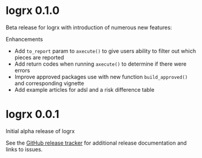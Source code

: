 # logrx 0.1.0

Beta release for logrx with introduction of numerous new features:

Enhancements
- Add `to_report` param to `axecute()` to give users ability to filter out which pieces are reported
- Add return codes when running `axecute()` to determine if there were errors
- Improve approved packages use with new function `build_approved()` and corresponding vignette
- Add example articles for adsl and a risk difference table

# logrx 0.0.1

Initial alpha release of logrx

See the [GitHub release tracker](https://github.com/atorus-research/logrx/releases) for additional release documentation and links to issues. 
